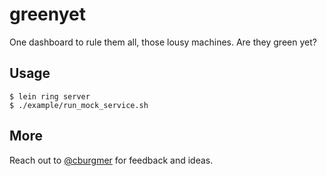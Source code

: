 # greenyet

One dashboard to rule them all, those lousy machines. Are they green yet?

## Usage

    $ lein ring server
    $ ./example/run_mock_service.sh

## More

Reach out to [@cburgmer](https://twitter.com/cburgmer) for feedback and ideas.
